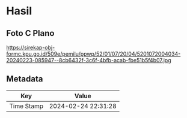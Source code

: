 # Hasil

## Foto C Plano

https://sirekap-obj-formc.kpu.go.id/509e/pemilu/ppwp/52/01/07/20/04/5201072004034-20240223-085947--8cb6432f-3c6f-4bfb-acab-fbe51b5f4b07.jpg


## Metadata

| Key        | Value               |
| ---------- | ------------------- |
| Time Stamp | 2024-02-24 22:31:28 |



